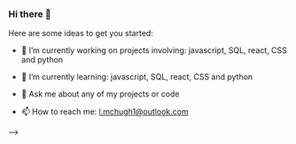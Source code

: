 ### Hi there 👋 


Here are some ideas to get you started:

- 🔭 I’m currently working on projects involving: javascript, SQL, react, CSS and python
- 🌱 I’m currently learning: javascript, SQL, react, CSS and python

- 💬 Ask me about any of my projects or code

- 📫 How to reach me: l.mchugh1@outlook.com

-->
